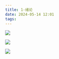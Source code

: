 ```yaml
---
title: 1-绪论
date: 2024-05-14 12:01
tags:
---
```

![](images/posts/Pasted%20image%2020240514120323.png)

![](images/posts/Pasted%20image%2020240514120513.png)

![](images/posts/Pasted%20image%2020240514120824.png)